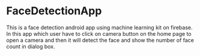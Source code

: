 # FaceDetectionApp
This is a face detection android app using machine learning kit on firebase. 
In this app which user have to click on camera button on the home page to open a camera 
and then it will detect the face and show the number of face count in  dialog box.
 
